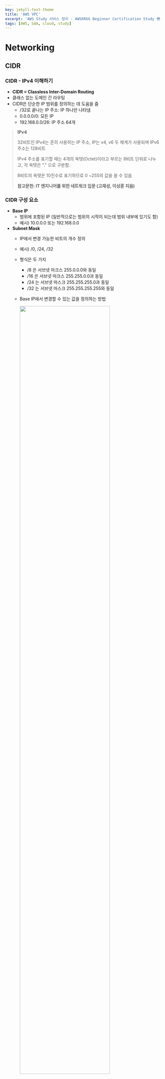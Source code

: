 ```yaml
---
key: jekyll-text-theme
title: 'AWS VPC'
excerpt: 'AWS Study 서비스 정리 - AWSKRUG Beginner Certification Study 😎'
tags: [AWS, SAA, cloud, study] 
---
```




# Networking

## CIDR 

### CIDR - IPv4  이해하기

* **CIDR = Classless Inter-Domain Routing**
* 클래스 없는 도메인 간 라우팅
* CIDR은 단순한 IP 범위를 정의하는 데 도움을 줌
  * /32로 끝나는 IP 주소: IP 하나만 나타냄
  * 0.0.0.0/0: 모든 IP
  * 192.168.0.0/26: IP 주소 64개

> **IPv4**
>
> 32비트인 IPv4는 흔히 사용하는 IP 주소, IP는 v4, v6 두 체계가 사용되며 IPv6 주소는 128비트
>
> IPv4  주소를 표기할 때는 4개의 옥텟(Octet)이라고 부르는 8비트 단위로 나누고, 각 옥텟은 "." 으로 구분함.
>
> 8비트의 옥텟은 10진수로 표기하므로 0 ~255의 값을 쓸 수 있음
>
> **참고문헌: IT 엔지니어를 위한 네트워크 입문 (고재성, 이상훈 지음)**



### CIDR 구성 요소

* **Base IP**
  * 범위에 포함된 IP (일반적으로는 범위의 시작이 되는데 범위 내부에 있기도 함)
  * 예시) 10.0.0.0 또는 192.168.0.0
* **Subnet Mask**
  *  IP에서 변경 가능한 비트의 개수 정의
  * 예시) /0, /24, /32
  * 형식은 두 가지
    * /8 은 서브넷 마크스 255.0.0.0와 동일
    * /16 은 서브넷 마크스 255.255.0.0과 동일
    * /24 는 서브넷 마스크 255.255.255.0과 동일
    * /32 는  서브넷 마스크 255.255.255.255와 동일

  * Base IP에서 변경할 수 있는 값을 정의하는 방법

     <img src = "https://user-images.githubusercontent.com/113915835/229335049-fbf21bd0-bbf3-4985-8f72-bbd703f09bc9.png" width="80%">

> **:fire:알아두면 유용한 링크**
>
> [https://www.ipaddressguide.com/cidr](https://www.ipaddressguide.com/cidr)



### 공용 IP vs 사설 IP

* IANA (Internet Assigned Numbers Authority) 에서 구축한 특정 IPv4 블록은 사설 LAN 네트워크 다시 말해 로컬 네트워크나 공용 인터넷 주소
* 사설 IP는 특정 값만 허용
  * 10.0.0.0/8 일 때 범위 (대형 네트워크에서 많이 씀)
    * 10.0.0.0 - 10.255.255.255 
  * 172.16.0.0/12 일 때 범위 (AWS 계정을 생성할 때 AWS에서 제공하는 기본 VPC는 해당 네트워킹 공간에 포함)
    * 172.16.0.0 - 172.31.255.255 
  * 192.168.0.0/16 일 때 범위 (홈 네트워크, 장치를 연결할 때 인터넷 라우터가 있을 경우 흔히 사용)
    * 192.168.0.0 - 192.168.255.255

      

## AWS VPC 소개

* **VPC = Virtual Private Cloud**
* 격리형 클라우드 리소스

## AWS VPC 특징

* 새로운 AWS 계정은 모두 기본 VPC가 있고 바로 사용 가능
* 새로운 EC2 인스턴스는 서브셋을 지정하지 않으면 기본 VPC에서 실행됨
* 기본 VPC는 처음부터 인터넷에 연결돼 있어서 인스턴스가 인터넷에 액세스하고 또 내부의 EC2 인스턴스는 공용 IPv4 주소를 얻음 (EC2 인스턴스를 생성하지마자 연결할 수 있는 이유)
* EC2 인스턴스를 위한 공용 및 사설 IPv4 DNS 이름 얻음

## VPC Diagram

<img src = "https://user-images.githubusercontent.com/113915835/229334403-4c6d752a-3271-4a86-8a29-f3c9e6c7b5ef.png" width ="80%">

## Subnet

### Adding Subnet

<img src ="https://user-images.githubusercontent.com/113915835/229363855-e5e26d75-db9b-4718-b088-e9dad1443c80.png" width = "80%">

### Subnet 이란?

* VPC 내부에 있는 IPv4 주소의 부분 범위
* 이 범위 내에서 AWS가 IP 주소 다섯 개를 예약함
  * IP 주소 처음 네 개, 마지막 한 개를 서브넷 마다 예약
  * 예시) CIDR 블록 10.0.0.0/24
    * 10.0.0.0: Network Address
    * 10.0.0.1: VPC 라우터 용
    * 10.0.0.2: Amazon 제공 DNS에 매핑
    * 10.0.0.3: 당장 사용하지 않지만 나중에 필요할 수 있으니 예약
    * 10.0.0.255: 네트워크 브로드캐스트 주소, AWS는 VPC에서 브로드캐스트를 지원하지 않기 때문에 예약은 되지만 사용은 안됨
* **EC2 인스턴스 서브넷에서 IP 주소 29개가 필요할 때 /27 서브넷은 사용 못 함.**:star:
  * /27 IP 주소는 32개인데 예약된 주소 5개 제외하면 27개만 남기 때문 -> 서브넷 크기는 /26 이어야 함 (/26은 서브넷에 IP 주소 64개를 제공. 예약된 주소 5개를 제외하고도 59개가 되기 때문에 필요한 29개보다 훨씬 많음)

## Internet Gateway (IGW)

### Adding IGW

<img src = "https://user-images.githubusercontent.com/113915835/229364608-7bebfff0-230c-43a5-bbb8-985d4c446d44.png" width = "80%">

### Internet Gateway 란?

* IGW는 VPC 리소스를 인터넷에 연결하도록 허용하는 EC2 인스턴스나 Lambda 함수 등임
* 수평으로 확장되고 가용성과 중복성이 높음 (좋은 관리형 리소스)
* VPC와는 별개로 생성해야 하고, VPC는 IGW 하나에만 연결됨 / IGW 자체는 인터넷 액세스를 허용하지 않음
* VPC에 IGW를 만드는 것만으로는 서브넷에 인터넷 액세스를 제공할 수 없음!  -> 아래와 같이(Editing Route Table Diagram) 라우팅 테이블(Routing Table)을 수정해서 EC2 인스턴스를 라우터에 연결하고 IGW에 연결해야 함

### Editing Route Table

<img src = "https://user-images.githubusercontent.com/113915835/229364856-721e80aa-3eed-440e-a1ce-1908cfdeb364.png" width = "80%">

* 공용 서브넷에 공용 EC2 인스턴스를 만들고 라우팅 테이블을 수정해서 EC2 인스턴스를 라우터에 연결하고 IGW에 연결 -> IGW가 인터넷과 연결될 수 있음



## Bastion Hosts

### Bastion Hosts 란?

* Bastion Hosts를 통해 Private EC2 인스턴스에 SSH로 액세스할 수 있음
* 이 때 Bastion Hosts는 반드시 퍼블릭 서브넷에 있어야 함
* Bastion Hosts를 사용하려면 보안 그룹이 반드시 인터넷 액세스를 허용해야 함
* Private 서브넷의 EC2 인스턴스 보안 그룹에서는 반드시 SSH 액세스를 허용해야 함
  * 22 port 가 Bastion Hosts의 Private IP가 되거나 보안 그룹이 되는 셈

<img src = "https://user-images.githubusercontent.com/113915835/229365598-f1c4d895-cb99-4285-84d2-058eb6fac1d9.png" width ="40%">







<br/>

> **REFERENCE**
>
> [https://www.udemy.com/](https://www.udemy.com/) (AWS Certified Solutions Architect Associate, Stephane Maarek)
>
> [https://docs.aws.amazon.com/?nc2=h_ql_doc_do](